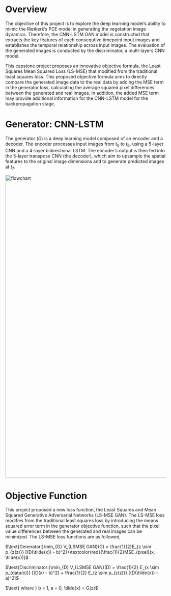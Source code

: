 # Overview
The objective of this project is to explore the deep learning model’s ability to mimic the Rietkerk’s PDE model in generating the vegetation image dynamics. 
Therefore, the CNN-LSTM GAN model is constructed that extracts the key features of each consequtive timepoint input images and establishes the temporal relationship across input images. The evaluation of the generated images is conducted by the discriminator, a multi-layers CNN model. 

This capstone project proposes an innovative objective formula, the Least Squares Mean Squared Loss (LS-MSE) that modified from the traditional least squares loss. This proposed objective formula aims to directly compare the generated image data to the real data by adding the MSE term in the generator loss, calculating the average squared pixel differences between the generated and real images. In addition, the added MSE term may provide additional information for the CNN-LSTM model for the backpropagation stage.

# Generator: CNN-LSTM
The generator ($G$) is a deep learning model composed of an encoder and a decoder.  The encoder processes input images from $t_{0}$ to $t_{6}$, using a 5-layer CNN and a 4-layer bidirectional LSTM. The encoder’s output is then fed into the 5-layer transpose CNN (the decoder), which aim to upsample the spatial features to the original image dimensions and to generate predicted images at $t_{7}$. 

<img width="951" alt="flowchart" src="https://github.com/user-attachments/assets/d855f8a1-7fbb-403b-84b8-c84428c0c7e3">

# Objective Function 
This project proposed a new loss function, the Least Squares and Mean Squared Generative Adversarial Networks (LS-MSE GAN). The LS-MSE loss modifies from the traditional least squares loss by introducing the means squared error term in the generator objective function, such that the pixel value differences between the generated and real images can be minimized. The LS-MSE loss
functions are as followed,

$\\text{Generator:}\min_{G} V_{LSMSE GAN}(G) =  \frac{1}{2}E_{z \sim p_{z(z)}} [(D(\tilde{x}) - b)^2]+\textcolor{red}{\frac{1}{2}MSE_{pixel}(x, \tilde{x})}\$

$\\text{Discriminator:}\min_{D} V_{LSMSE GAN}(D) = \frac{1}{2} E_{x \sim p_{data(x)}} [(D(x) - b)^2] + \frac{1}{2} E_{z \sim p_{z(z)}} [(D(\tilde{x}) - a)^2]\$

$\\text{ where } b = 1, a = 0, \tilde{x} = G(z)\$

